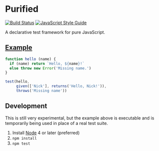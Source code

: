 # Purified
[![Build Status](https://travis-ci.org/nickmccurdy/purified.svg?branch=master)](https://travis-ci.org/nickmccurdy/purified)
[![JavaScript Style Guide](https://img.shields.io/badge/code%20style-standard-brightgreen.svg)](http://standardjs.com/)

A declarative test framework for pure JavaScript.

## [Example](./example.js)
```js
function hello (name) {
  if (name) return `Hello, ${name}!`
  else throw new Error('Missing name.')
}

test(hello,
     given(['Nick'], returns('Hello, Nick!')),
     throws('Missing name'))
```

## Development
This is still very experimental, but the example above is executable and is temporarily being used in place of a real test suite.

1. Install [Node](https://nodejs.org/en/download/) 4 or later (preferred)
2. `npm install`
3. `npm test`
